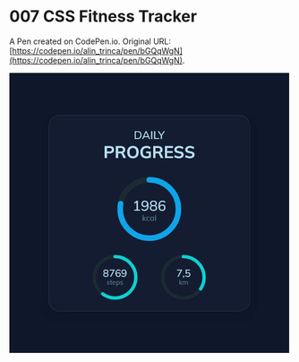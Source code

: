 # 007 CSS Fitness Tracker

A Pen created on CodePen.io. Original URL: [https://codepen.io/alin_trinca/pen/bGQqWgN](https://codepen.io/alin_trinca/pen/bGQqWgN).

![CSS Fitness Tracker Screenshot](css-fitness-tracker.jpg)
